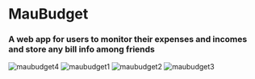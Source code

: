 # MauBudget

<h3>A web app for users to monitor their expenses and incomes and store any bill info among friends</h3>

![maubudget4](https://user-images.githubusercontent.com/85863241/149909230-2e975a71-2880-4ead-8d08-f6b9a9394c19.png)
![maubudget1](https://user-images.githubusercontent.com/85863241/149909238-3a7d8aa2-a1b8-4e45-b48e-07a5fe9da78e.png)
![maubudget2](https://user-images.githubusercontent.com/85863241/149909242-3e4c6457-7601-4275-86cb-69e928eccdce.png)
![maubudget3](https://user-images.githubusercontent.com/85863241/149909245-e43d8f65-9a78-4dc2-b1c4-dbec348f4f8b.png)

